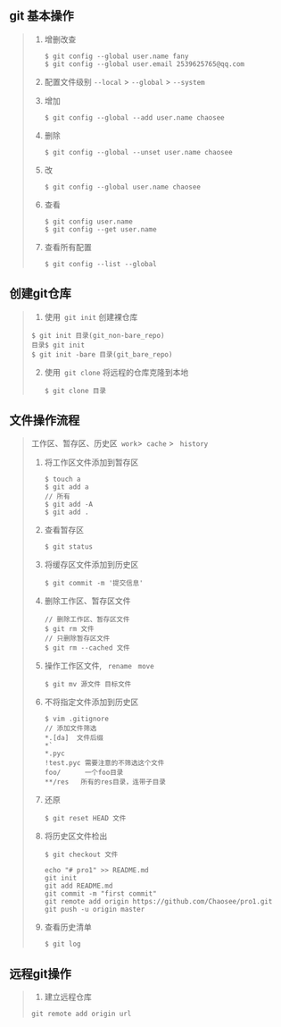 ## git 基本操作

> 1. 增删改查 
>
>    ```
>    $ git config --global user.name fany
>    $ git config --global user.email 2539625765@qq.com
>    ```
>
> 2. 配置文件级别 ` --local `  >  ` --global `  >  ` --system `
>
> 3. 增加
>
>    ```
>    $ git config --global --add user.name chaosee
>    ```
>
> 4. 删除
>
>    ```
>    $ git config --global --unset user.name chaosee
>    ```
>
> 5. 改
>
>    ```
>    $ git config --global user.name chaosee
>    ```
>
> 6. 查看
>
>    ```
>    $ git config user.name
>    $ git config --get user.name
>    ```
>
> 7. 查看所有配置
>
>    ```
>    $ git config --list --global
>    ```



## 创建git仓库

> 1.  使用` git init` 创建裸仓库
>
>    ```
>    $ git init 目录(git_non-bare_repo)
>    目录$ git init
>    $ git init -bare 目录(git_bare_repo)
>    ```
>
> 2. 使用` git clone` 将远程的仓库克隆到本地
>
>    ```
>    $ git clone 目录
>    ```



## 文件操作流程

> 工作区、暂存区、历史区` work`>` cache` >	` history` 
>
> 1. 将工作区文件添加到暂存区
>
>    ```\
>    $ touch a
>    $ git add a
>    // 所有
>    $ git add -A
>    $ git add .
>    ```
>
> 2. 查看暂存区
>
>    ```
>    $ git status
>    ```
>
> 3. 将缓存区文件添加到历史区
>
>    ```
>    $ git commit -m '提交信息'
>    ```
>
> 4. 删除工作区、暂存区文件
>
>    ```
>    // 删除工作区、暂存区文件
>    $ git rm 文件
>    // 只删除暂存区文件
>    $ git rm --cached 文件
>    ```
>
> 5. 操作工作区文件, ` rename` ` move`
>
>    ```
>    $ git mv 源文件 目标文件
>    ```
>
> 6. 不将指定文件添加到历史区
>
>    ```
>    $ vim .gitignore
>    // 添加文件筛选
>    *.[da]  文件后缀
>    *`
>    *.pyc   
>    !test.pyc 需要注意的不筛选这个文件
>    foo/      一个foo目录
>    **/res	  所有的res目录，连带子目录
>    
>    ```
>
> 7. 还原
>
>    ```
>    $ git reset HEAD 文件
>    ```
>
> 8. 将历史区文件检出
>
>    ```
>    $ git checkout 文件
>    ```
>
>    ```
>    echo "# pro1" >> README.md
>    git init
>    git add README.md
>    git commit -m "first commit"
>    git remote add origin https://github.com/Chaosee/pro1.git
>    git push -u origin master
>    ```
>
> 9. 查看历史清单
>
>    ```
>    $ git log
>    ```
>
## 远程git操作
> 1. 建立远程仓库
> ```
> git remote add origin url
> ```
>
